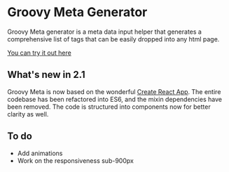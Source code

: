 # Groovy Meta Generator

Groovy Meta generator is a meta data input helper that generates a comprehensive list of tags that can be easily dropped into any html page.

[You can try it out here](http://www.groovymeta.com)

## What's new in 2.1

Groovy Meta is now based on the wonderful [Create React App](https://github.com/facebookincubator/create-react-app). The entire codebase has been refactored into ES6, and the mixin dependencies have been removed. The code is structured into components now for better clarity as well.

## To do

+ Add animations
+ Work on the responsiveness sub-900px